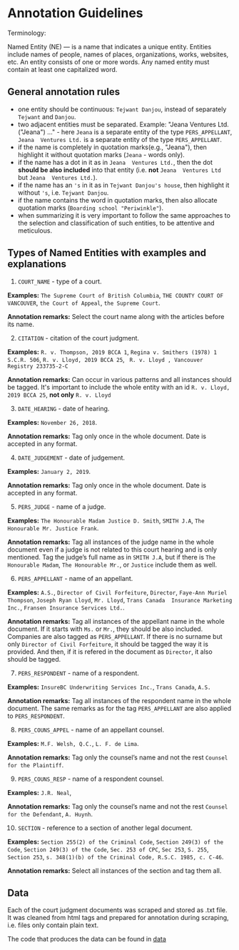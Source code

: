 # Annotation Guidelines

Terminology:

Named Entity (NE) — is a name that indicates a unique entity. Entities include names of people, names of places, organizations, works, websites, etc.
An entity consists of one or more words. Any named entity must contain at least one capitalized word.

## General annotation rules

- one entity should be continuous: `Tejwant Danjou`, instead of separately `Tejwant` and `Danjou`.
- two adjacent entities must be separated. Example: "Jeana  Ventures Ltd. ("Jeana") ..." - here `Jeana` is a separate entity of the type `PERS_APPELLANT`, `Jeana  Ventures Ltd.` is a separate entity of the type `PERS_APPELLANT`.
- if the name is completely in quotation marks(e.g., "Jeana"), then highlight it without quotation marks (`Jeana` - words only). 
- if the name has a dot in it as in `Jeana  Ventures Ltd.`, then the dot **should be also included** into that entity (i.e. **not** `Jeana  Ventures Ltd` but `Jeana  Ventures Ltd.`). 
- if the name has an `'s` in it as in `Tejwant Danjou's house`, then highlight it without `'s`, i.e. `Tejwant Danjou`.
- if the name contains the word in quotation marks, then also allocate quotation marks (`Boarding school "Periwinkle"`).
- when summarizing it is very important to follow the same approaches to the selection and classification of such entities, to be attentive and meticulous.
 
## Types of Named Entities with examples and explanations

1. `COURT_NAME` - type of a court.
 
 **Examples:** `The Supreme Court of British Columbia`, `THE COUNTY COURT OF VANCOUVER`, `the Court of Appeal`, `the Supreme Court`.
 
 **Annotation remarks:** Select the court name along with the articles before its name.

2. `CITATION` - citation of the court judgment.

**Examples:** `R. v. Thompson, 2019 BCCA 1`, `Regina v. Smithers (1978) 1 S.C.R. 506`, `R. v. Lloyd, 2019 BCCA 25`, ` R. v. Lloyd , Vancouver  Registry 233735-2-C` 

**Annotation remarks:** Can occur in various patterns and all instances should be tagged. It's important to include the whole entity with an id `R. v. Lloyd, 2019 BCCA 25`, **not only** `R. v. Lloyd`

3. `DATE_HEARING` - date of hearing.

**Examples:** `November 26, 2018`.

**Annotation remarks:** Tag only once in the whole document. Date is accepted in any format.

4. `DATE_JUDGEMENT` - date of judgement. 

**Examples:** `January 2, 2019`.

**Annotation remarks:** Tag only once in the whole document. Date is accepted in any format.

5. `PERS_JUDGE` - name of a judge.

**Examples:**  `The Honourable Madam Justice D. Smith`, `SMITH J.A`, `The Honourable Mr. Justice Frank`.

**Annotation remarks:** Tag all instances of the judge name in the whole document even if a judge is not related to this court hearing and is only mentioned. Tag the judge’s full name as in `SMITH J.A`, but if there is `The Honourable Madam`, `The Honourable Mr.`, or `Justice` include them as well.

6. `PERS_APPELLANT`  - name of an appellant.

**Examples:** `A.S.`, `Director of Civil Forfeiture`, `Director`, `Faye-Ann Muriel Thompson`, `Joseph Ryan Lloyd`, `Mr. Lloyd`, `Trans Canada  Insurance Marketing Inc.`, `Fransen Insurance Services Ltd.`.

**Annotation remarks:** Tag all instances of the appellant name in the whole document. If it starts with `Ms.` or `Mr.`, they should be also included. Companies are also tagged as `PERS_APPELLANT`. If there is no surname but only `Director of Civil Forfeiture`, it should be tagged the way it is provided. And then, if it is refered in the document as `Director`, it also should be tagged. 

7. `PERS_RESPONDENT` - name of a respondent.

**Examples:** `InsureBC Underwriting Services Inc.`, `Trans Canada`, `A.S.`

**Annotation remarks:** Tag all instances of the respondent name in the whole document. The same remarks as for the tag `PERS_APPELLANT` are also applied to `PERS_RESPONDENT`.


8. `PERS_COUNS_APPEL` - name of an appellant counsel. 

**Examples:** `M.F. Welsh, Q.C.`, `L. F. de Lima`.

**Annotation remarks:** Tag only the counsel’s name and not the rest `Counsel for the Plaintiff`.

9. `PERS_COUNS_RESP` - name of a respondent counsel.

**Examples:**  `J.R. Neal`, 

**Annotation remarks:** Tag only the counsel’s name and not the rest `Counsel for the Defendant`,  `A. Huynh`.

10. `SECTION` - reference to a section of another legal document.

**Examples:** `Section 255(2) of the Criminal Code`, `Section 249(3) of the Code`, `Section 249(3) of the Code`, `Sec. 253 of CPC`, `Sec 253`, `S. 255`, `Section 253`, `s. 348(1)(b) of the Criminal Code, R.S.C. 1985, c. C-46`.

**Annotation remarks:** Select all instances of the section and tag them all.


## Data 

Each of the court judgment documents was scraped and stored as .txt file. It was cleaned from html tags and prepared for annotation during scraping, i.e. files only contain plain text.

The code that produces the data can be found in [data](https://github.ubc.ca/us45/COLX_523_group3/tree/master/src/data) 




